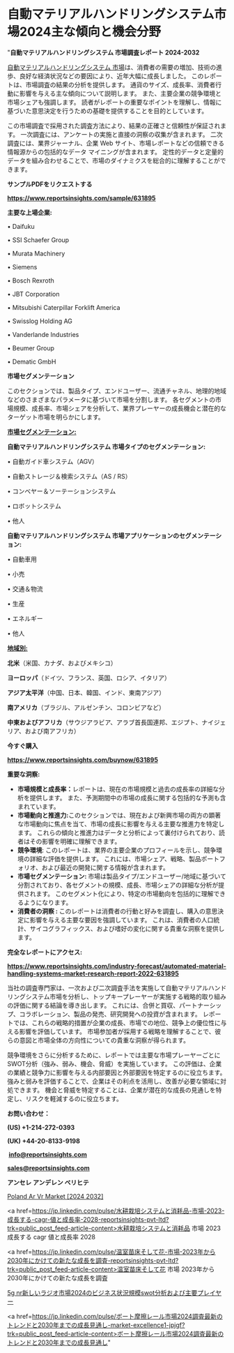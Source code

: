 # 自動マテリアルハンドリングシステム市場2024主な傾向と機会分野

"<strong>自動マテリアルハンドリングシステム 市場調査レポート 2024-2032</strong>

<a href=https://www.reportsinsights.com/sample/631895>自動マテリアルハンドリングシステム 市場</a>は、消費者の需要の増加、技術の進歩、良好な経済状況などの要因により、近年大幅に成長しました。 このレポートは、市場調査の結果の分析を提供します。 通貨のサイズ、成長率、消費者行動に影響を与える主な傾向について説明します。 また、主要企業の競争環境と市場シェアも強調します。 読者がレポートの重要なポイントを理解し、情報に基づいた意思決定を行うための基礎を提供することを目的としています。

この市場調査で採用された調査方法により、結果の正確さと信頼性が保証されます。 一次調査には、アンケートの実施と直接の洞察の収集が含まれます。 二次調査には、業界ジャーナル、企業 Web サイト、市場レポートなどの信頼できる情報源からの包括的なデータ マイニングが含まれます。 定性的データと定量的データを組み合わせることで、市場のダイナミクスを総合的に理解することができます。

<strong><b>サンプルPDFをリクエストする</b></strong>

<a href=https://www.reportsinsights.com/sample/631895><strong><u>https://www.reportsinsights.com/sample/631895</u></strong></a>

<strong>主要な上場企業:</strong>

• Daifuku

• SSI Schaefer Group

• Murata Machinery

• Siemens

• Bosch Rexroth

• JBT Corporation

• Mitsubishi Caterpillar Forklift America

• Swisslog Holding AG

• Vanderlande Industries

• Beumer Group

• Dematic GmbH

<strong>市場セグメンテーション</strong>

このセクションでは、製品タイプ、エンドユーザー、流通チャネル、地理的地域などのさまざまなパラメータに基づいて市場を分割します。 各セグメントの市場規模、成長率、市場シェアを分析して、業界プレーヤーの成長機会と潜在的なターゲット市場を明らかにします。

<strong><u>市場セグメンテーション</u></strong><strong><u>:</u></strong>

<strong>自動マテリアルハンドリングシステム 市場タイプのセグメンテーション:</strong>

• 自動ガイド車システム（AGV）

• 自動ストレージ＆検索システム（AS / RS）

• コンベヤー＆ソーテーションシステム

• ロボットシステム

• 他人

<strong>自動マテリアルハンドリングシステム 市場アプリケーションのセグメンテーション:</strong>

• 自動車用

• 小売

• 交通＆物流

• 生産

• エネルギー

• 他人

<strong><u>地域別</u></strong><strong><u>:</u></strong>

<strong>北米</strong>（米国、カナダ、およびメキシコ）

<strong>ヨーロッパ</strong>（ドイツ、フランス、英国、ロシア、イタリア）

<strong>アジア太平洋</strong>（中国、日本、韓国、インド、東南アジア）

<strong>南アメリカ</strong>（ブラジル、アルゼンチン、コロンビアなど）

<strong>中東およびアフリカ</strong>（サウジアラビア、アラブ首長国連邦、エジプト、ナイジェリア、および南アフリカ）

<strong>今すぐ購入</strong>

<a href=https://www.reportsinsights.com/buynow/631895><strong><u>https://www.reportsinsights.com/buynow/631895</u></strong></a>

<strong>重要な洞察:</strong>
<ul>
  <li><strong>市場規模と成長率：</strong>レポートは、現在の市場規模と過去の成長率の詳細な分析を提供します。 また、予測期間中の市場の成長に関する包括的な予測も含まれています。</li>
  <li><strong>市場動向と推進力:</strong>このセクションでは、現在および新興市場の両方の顕著な市場動向に焦点を当て、市場の成長に影響を与える主要な推進力を特定します。 これらの傾向と推進力はデータと分析によって裏付けられており、読者はその影響を明確に理解できます。</li>
  <li><strong>競争環境</strong>: このレポートは、業界の主要企業のプロフィールを示し、競争環境の詳細な評価を提供します。 これには、市場シェア、戦略、製品ポートフォリオ、および最近の開発に関する情報が含まれます。</li>
  <li><strong>市場セグメンテーション: </strong>市場は製品タイプ/エンドユーザー/地域に基づいて分割されており、各セグメントの規模、成長、市場シェアの詳細な分析が提供されます。 このセグメント化により、特定の市場動向を包括的に理解できるようになります。</li>
  <li><strong>消費者の洞察 : </strong>このレポートは消費者の行動と好みを調査し、購入の意思決定に影響を与える主要な要因を強調しています。 これは、消費者の人口統計、サイコグラフィックス、および嗜好の変化に関する貴重な洞察を提供します。</li>
</ul>
<strong>完全なレポートにアクセス:</strong>

<a href=https://www.reportsinsights.com/industry-forecast/automated-material-handling-systems-market-research-report-2022-631895><strong><u><b>https://www.reportsinsights.com/industry-forecast/automated-material-handling-systems-market-research-report-2022-631895</b></u></strong></a>

当社の調査専門家は、一次および二次調査手法を実施して自動マテリアルハンドリングシステム市場を分析し、トップキープレーヤーが実施する戦略的取り組みの評価に関する結論を導き出します。 これには、合併と買収、パートナーシップ、コラボレーション、製品の発売、研究開発への投資が含まれます。 レポートでは、これらの戦略的措置が企業の成長、市場での地位、競争上の優位性に与える影響を評価しています。 市場参加者が採用する戦略を理解することで、彼らの意図と市場全体の方向性についての貴重な洞察が得られます。

競争環境をさらに分析するために、レポートでは主要な市場プレーヤーごとにSWOT分析（強み、弱み、機会、脅威）を実施しています。 この評価は、企業の業績と競争力に影響を与える内部要因と外部要因を特定するのに役立ちます。 強みと弱みを評価することで、企業はその利点を活用し、改善が必要な領域に対処できます。 機会と脅威を特定することは、企業が潜在的な成長の見通しを特定し、リスクを軽減するのに役立ちます。

<strong>お問い合わせ：</strong>

<strong>(US) +1-214-272-0393</strong>

<strong>(UK) +44-20-8133-9198</strong>

<strong> </strong><a href=info@reportsinsights.com><strong><u>info@reportsinsights.com</u></strong></a>

<a href=sales@reportsinsights.com><strong><u>sales@reportsinsights.com</u></strong></a>

<strong>アンセレ アンデレン ベリヒテ</strong>

<a href=https://www.linkedin.com/pulse/poland-ar-vr-market-2024-top-players-alphabet-zoohf/>Poland Ar Vr Market [2024 2032]</a>

<a href=https://jp.linkedin.com/pulse/水耕栽培システムと消耗品-市場-2023-成長する-cagr-値と成長率-2028-reportsinsights-pvt-ltd?trk=public_post_feed-article-content>水耕栽培システムと消耗品 市場 2023 成長する cagr 値と成長率 2028</a>

<a href=https://jp.linkedin.com/pulse/温室苗床そして花-市場-2023年から2030年にかけての新たな成長を調査-reportsinsights-pvt-ltd?trk=public_post_feed-article-content>温室苗床そして花 市場 2023年から2030年にかけての新たな成長を調査</a>

<a href=https://www.linkedin.com/pulse/5g-nr新しいラジオ市場2024のビジネス状況規模swot分析および主要プレイヤー-reportsinsights-pvt-ltd-w4vpe/>5g nr新しいラジオ市場2024のビジネス状況規模swot分析および主要プレイヤー</a>

<a href=https://jp.linkedin.com/pulse/ボート摩擦レール市場2024調査最新のトレンドと2030年までの成長見通し-market-excellence1-jpjgf?trk=public_post_feed-article-content>ボート摩擦レール市場2024調査最新のトレンドと2030年までの成長見通し</a>"

